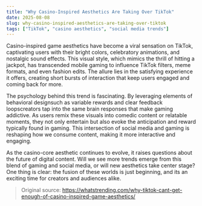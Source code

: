 ```yaml
---
title: "Why Casino-Inspired Aesthetics Are Taking Over TikTok"
date: 2025-08-08
slug: why-casino-inspired-aesthetics-are-taking-over-tiktok
tags: ["TikTok", "casino aesthetics", "social media trends"]
---
```


Casino-inspired game aesthetics have become a viral sensation on TikTok, captivating users with their bright colors, celebratory animations, and nostalgic sound effects. This visual style, which mimics the thrill of hitting a jackpot, has transcended mobile gaming to influence TikTok filters, meme formats, and even fashion edits. The allure lies in the satisfying experience it offers, creating short bursts of interaction that keep users engaged and coming back for more.

The psychology behind this trend is fascinating. By leveraging elements of behavioral designsuch as variable rewards and clear feedback loopscreators tap into the same brain responses that make gaming addictive. As users remix these visuals into comedic content or relatable moments, they not only entertain but also evoke the anticipation and reward typically found in gaming. This intersection of social media and gaming is reshaping how we consume content, making it more interactive and engaging.

As the casino-core aesthetic continues to evolve, it raises questions about the future of digital content. Will we see more trends emerge from this blend of gaming and social media, or will new aesthetics take center stage? One thing is clear: the fusion of these worlds is just beginning, and its an exciting time for creators and audiences alike.
> Original source: https://whatstrending.com/why-tiktok-cant-get-enough-of-casino-inspired-game-aesthetics/
